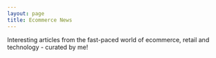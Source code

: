 ```yaml
---
layout: page
title: Ecommerce News
---
```


Interesting articles from the fast-paced world of ecommerce, retail and technology - curated by me!

<script language="javascript" src="https://pinboard.in//widgets/v1/linkroll/?user=klyhrd&count=40&tag=commerce"></script>